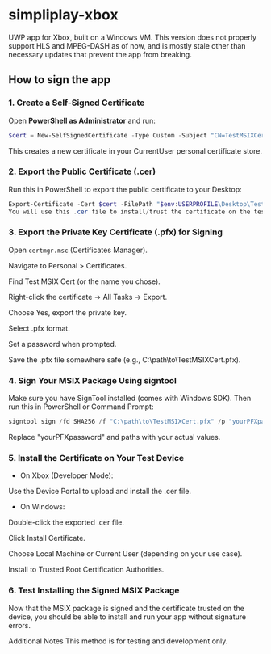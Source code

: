 # simpliplay-xbox
UWP app for Xbox, built on a Windows VM. This version does not properly support HLS and MPEG-DASH as of now, and is mostly stale other than necessary updates that prevent the app from breaking.

## How to sign the app
### 1. Create a Self-Signed Certificate

Open **PowerShell as Administrator** and run:

```powershell
$cert = New-SelfSignedCertificate -Type Custom -Subject "CN=TestMSIXCert" -KeyUsage DigitalSignature -FriendlyName "Test MSIX Cert" -CertStoreLocation "Cert:\CurrentUser\My" -KeyAlgorithm RSA -KeyLength 2048 -HashAlgorithm SHA256
```

This creates a new certificate in your CurrentUser personal certificate store.

### 2. Export the Public Certificate (.cer)
Run this in PowerShell to export the public certificate to your Desktop:

```powershell
Export-Certificate -Cert $cert -FilePath "$env:USERPROFILE\Desktop\TestMSIXCert.cer"
You will use this .cer file to install/trust the certificate on the test device.
```

### 3. Export the Private Key Certificate (.pfx) for Signing
Open `certmgr.msc` (Certificates Manager).

Navigate to Personal > Certificates.

Find Test MSIX Cert (or the name you chose).

Right-click the certificate → All Tasks → Export.

Choose Yes, export the private key.

Select .pfx format.

Set a password when prompted.

Save the .pfx file somewhere safe (e.g., C:\path\to\TestMSIXCert.pfx).

### 4. Sign Your MSIX Package Using signtool
Make sure you have SignTool installed (comes with Windows SDK). Then run this in PowerShell or Command Prompt:

```powershell
signtool sign /fd SHA256 /f "C:\path\to\TestMSIXCert.pfx" /p "yourPFXpassword" /v "C:\path\to\your.msix"
```
Replace "yourPFXpassword" and paths with your actual values.

### 5. Install the Certificate on Your Test Device
- On Xbox (Developer Mode):

Use the Device Portal to upload and install the .cer file.

- On Windows:

Double-click the exported .cer file.

Click Install Certificate.

Choose Local Machine or Current User (depending on your use case).

Install to Trusted Root Certification Authorities.

### 6. Test Installing the Signed MSIX Package
Now that the MSIX package is signed and the certificate trusted on the device, you should be able to install and run your app without signature errors.

Additional Notes
This method is for testing and development only.
